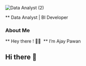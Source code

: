 
![Data Analyst (2)](https://github.com/user-attachments/assets/604cc99f-e7ea-4dc6-8cc3-bf2ef0bd4486)


** Data Analyst   |   BI Developer

### About Me

** Hey there ! 👋🏻 
** I’m Ajay Pawan



## Hi there 👋

<!--
**ajay-pawan/ajay-pawan** is a ✨ _special_ ✨ repository because its `README.md` (this file) appears on your GitHub profile.

Here are some ideas to get you started:

- 🔭 I’m currently working on ...
- 🌱 I’m currently learning ...
- 👯 I’m looking to collaborate on ...
- 🤔 I’m looking for help with ...
- 💬 Ask me about ...
- 📫 How to reach me: ...
- 😄 Pronouns: ...
- ⚡ Fun fact: ...
-->
